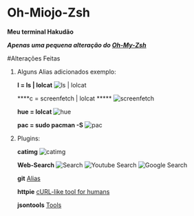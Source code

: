 # Oh-Miojo-Zsh

**Meu terminal Hakudão**

***Apenas uma pequena alteração do [Oh-My-Zsh](https://github.com/robbyrussell/oh-my-zsh)***

#Alterações Feitas

1. Alguns Alias adicionados exemplo:

	****l = ls | lolcat****
![ls | lolcat](http://i.imgur.com/Kqbfx98.png)

	****c = screenfetch | lolcat *****
![screenfetch](http://imgur.com/qVc8wWo)

	****hue = lolcat****
![hue](http://imgur.com/7SPlV88)

	****pac = sudo pacman -S****
![pac](http://imgur.com/xlYzUkC)

2. Plugins:

	****catimg****
![catimg](http://imgur.com/gwyjosA)

	****Web-Search****
![Search](http://imgur.com/6CcFSe7)
![Youtube Search](http://imgur.com/vbKYcSI)
![Google Search](http://imgur.com/jtyosKQ)

	****git****
[Alias](https://github.com/robbyrussell/oh-my-zsh/wiki/Plugin:git)
	
	****httpie****
[cURL-like tool for humans](https://github.com/jkbrzt/httpie)

	****jsontools****
[Tools](https://github.com/robbyrussell/oh-my-zsh/tree/master/plugins/jsontools)

























